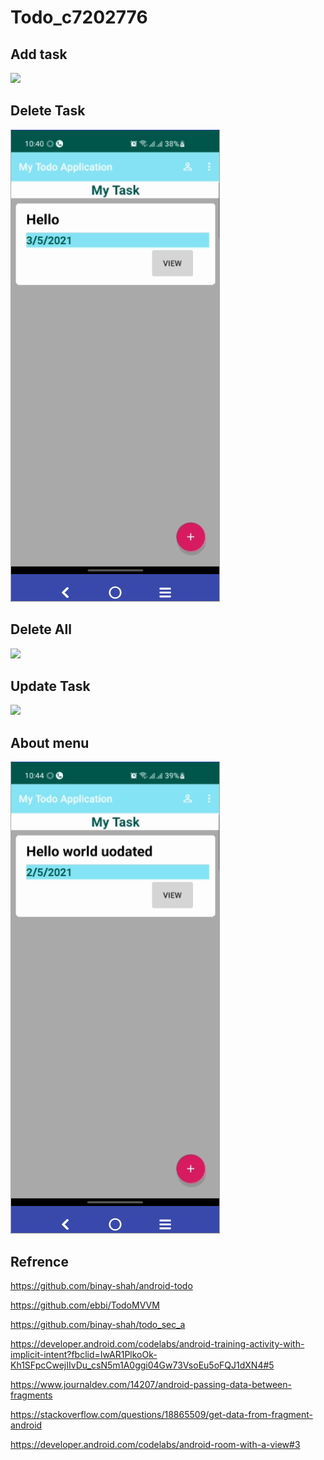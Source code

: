 # Todo_c7202776
## Add task
<img src="addtask1.gif">

## Delete Task
<img src="deletetask.gif">

## Delete All
<img src="deleteall.gif">

## Update Task
<img src="updatetask.gif">

## About menu
<img src="aboutmenu.gif">

## Refrence
https://github.com/binay-shah/android-todo

https://github.com/ebbi/TodoMVVM

https://github.com/binay-shah/todo_sec_a

https://developer.android.com/codelabs/android-training-activity-with-implicit-intent?fbclid=IwAR1PlkoOk-Kh1SFpcCwejIIvDu_csN5m1A0ggi04Gw73VsoEu5oFQJ1dXN4#5

https://www.journaldev.com/14207/android-passing-data-between-fragments

https://stackoverflow.com/questions/18865509/get-data-from-fragment-android

https://developer.android.com/codelabs/android-room-with-a-view#3
